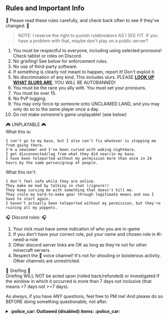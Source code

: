 ## Rules and Important Info

:straight_ruler: Please read these rules carefully, and check back often to see if they've changed: :straight_ruler:  
> NOTE: I reserve the right to punish rulebreakers AS I SEE FIT. If you have a problem with that, maybe don't play on a public server?

1. You must be respectful to everyone, including using selected pronouns! Check tablist or roles on Discord.
2. No griefing! See below for enforcement rules.
3. No use of third-party software.
4. If something is clearly not meant to happen, report it! Don't exploit it.
5. No discrimination of any kind. This includes slurs. PLEASE [__LOOK UP WHAT SLURS ARE__](https://en.wikipedia.org/wiki/Lists_of_pejorative_terms_for_people), YOU *WILL* BE AUTOBANNED!
6. You must be the race you ally with. You must set your pronouns.
8. You must be over 15.
9. No PvP logging.
10. You may only force-tp someone onto UNCLAIMED LAND, and you may only do so to the same player once a day.
12. Do not make someone's game unplayable! (see below)

:video_game: UNPLAYABLE :video_game:   
What this is:
```
I can't go to my base, but I also can't fix whatever is stopping me from going there.
I'm a newcomer and I've been cursed with waking nightmare.
I get disconnected/lag from what they did near/in my base.
I have been teleported without my permission more than once in 24 hours by the same person/group of people.
```

What this isn't:
```
I don't feel safe while they are online.
They make me mad by talking in chat (/ignore!)
They keep cursing me with something that doesn't kill me.
They stole my hard-to-make gear through legitimate means and now I have to start again.
I haven't actually been teleported without my permission, but they're ruining all my poppets.
```

:headphones: Discord rules: :headphones: 
1. Your nick must have some indication of who you are in-game
2. If you don't have your correct role, put your name and chosen role in #i-need-a-role 
3. Other discord server links are OK as long as they're not for other minecraft servers
4. Respect the :speak_no_evil: voice channel! It's not for shouting or boisterous activity. Other channels are unrestricted.

:bookmark_tabs: Greifing :bookmark_tabs:  
Griefing WILL NOT be acted upon (rolled back/refunded) or investigated if the window in which it occurred is more than 7 days not inclusive (that means >7 days not >=7 days).

As always, if you have ANY questions, feel free to PM me! And please do so BEFORE doing something questionable, not after.

<details>
  <summary><b> :police_car: Outlawed (disabled) items: :police_car: </summary>

Be sure to also visit [Frequent Issues](https://github.com/kaliflowerx3/ZoltriTWserver/wiki/Frequent-Issues) for mod interactions with undesireable results.  
- All of the Imbued Fires except Ordo (crashes and lags server)
- Alchemite (crashes server)
- Brew of Keep Items/Sticky Items (not banned but often deletes your items)
- Resolute Ivy (deletes items)
- Brew of Erosion (used for griefing)
- Rod of the Terra Firma (greifing)
- Bag of Tricks (dupe bug) (see Custom Recipes for alt recipes)
- Slotted Book (dupe)
- Time focus (time wars bad)
- Liquefaction Focus (breaks furnace recipes)
- Loonium (overpowered)  
- Euclidaisy (overpowered)  
- Curative vat (buggy, infusions are offered in /spawn)
- Travelling Trunk (buggy, don't recommend using it)

:oncoming_police_car: Restricted items (use is limited): :oncoming_police_car: 
- RESTRICTED: Shard of Laputa (used for griefing; if you want the effects ask Kali and i will raise a thing for you)  
- RESTRICTED: Transvector Dislocator (you can hold one but can't place it, can use to craft still)
</details>
